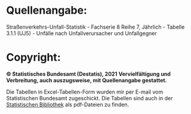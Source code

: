 # Quellenangabe: 
Straßenverkehrs-Unfall-Statistik - Fachserie 8 Reihe 7, Jährlich - Tabelle 3.1.1 (UJ5) - Unfälle nach Unfallverursacher und Unfallgegner

# Copyright: 
**© Statistisches Bundesamt (Destatis), 2021**
**Vervielfältigung und Verbreitung, auch auszugsweise, mit Quellenangabe gestattet.**

Die Tabellen in Excel-Tabellen-Form wurden mir per E-mail vom Statistischen Bundesamt zugeschickt. 
Die Tabellen sind auch in der [Statistischen Bibliothek](https://www.statistischebibliothek.de/mir/receive/DESerie_mods_00000097) als pdf-Dateien zu finden. 
